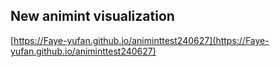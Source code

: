 ## New animint visualization
[https://Faye-yufan.github.io/animinttest240627](https://Faye-yufan.github.io/animinttest240627)

